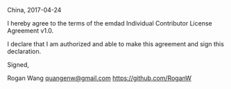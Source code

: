 China, 2017-04-24

I hereby agree to the terms of the emdad Individual Contributor License
Agreement v1.0.

I declare that I am authorized and able to make this agreement and sign this
declaration.

Signed,

Rogan Wang quangenw@gmail.com https://github.com/RoganW
